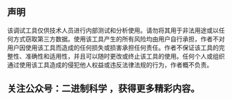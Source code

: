 ## 声明
该调试工具仅供技术人员进行内部测试和分析使用。请勿将其用于非法用途或以任何方式窃取第三方数据。使用该工具产生的所有风险均由用户自行承担，作者不对用户因使用该工具而造成的任何损失或损害承担任何责任。作者不保证该工具的完整性、准确性和适用性，并且可以随时更改或终止该工具的使用。任何个人或组织通过使用该工具造成的侵犯他人权益或违反法律法规的行为，作者概不负责。



##  关注公众号：二进制科学 ，获得更多精彩内容。